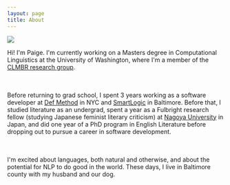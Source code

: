 ```yaml
---
layout: page
title: About
---
```



<img class="headshot" src="https://bolducp.github.io/paigefink.github.io/assets/images/paige_07_19.jpg">

<p class="message">
  Hi! I'm Paige. I'm currently working on a Masters degree in Computational Linguistics at the University of Washington, where I'm a member of the <a href="https://clmbr.shane.st/">CLMBR research group</a>.

  <br><br>
  Before returning to grad school, I spent 3 years working as a software developer at <a href="https://www.defmethod.com/">Def Method</a> in NYC and <a href="https://smartlogic.io/">SmartLogic</a> in Baltimore. Before that, I studied literature as an undergrad, spent a year as a Fulbright research fellow (studying Japanese feminist literary criticism) at <a href="http://en.nagoya-u.ac.jp/">Nagoya University</a> in Japan, and did one year of a PhD program in English Literature before dropping out to pursue a career in software development.

  <br><br>
  I'm excited about languages, both natural and otherwise, and about the potential for NLP to do good in the world. These days, I live in Baltimore county with my husband and our dog.
</p>

